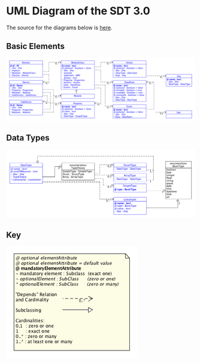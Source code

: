 # UML Diagram of the SDT 3.0

The source for the diagrams below is [here](SDT_UML.uxf).
## Basic Elements

![](images/SDT_UML_Basic_Elements.png)

## Data Types

![](images/SDT_UML_DataType.png)

## Key

![](images/SDT_UML_Key.png)
